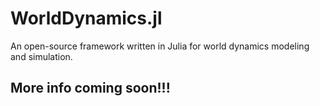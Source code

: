 # WorldDynamics.jl

An open-source framework written in Julia for world dynamics modeling and simulation.

## More info coming soon!!!
